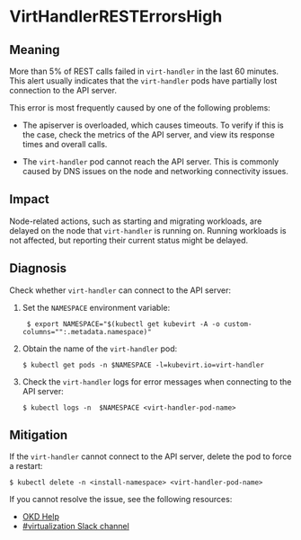 <!-- Edited by Jiří Herrmann, 7 Nov 2022 -->

# VirtHandlerRESTErrorsHigh

## Meaning

More than 5% of REST calls failed in `virt-handler` in the last 60 minutes. This alert usually indicates that the `virt-handler` pods have partially lost connection to the API server.

This error is most frequently caused by one of the following problems:

- The apiserver is overloaded, which causes timeouts. To verify if this is the case, check the metrics of the API server, and view its response times and overall calls.

- The `virt-handler` pod cannot reach the API server. This is commonly caused by DNS issues on the node and networking connectivity issues.

## Impact

Node-related actions, such as starting and migrating workloads, are delayed on the node that `virt-handler` is running on. Running workloads is not affected, but reporting their current status might be delayed.

## Diagnosis

Check whether `virt-handler` can connect to the API server:

1. Set the `NAMESPACE` environment variable:
    ```
     $ export NAMESPACE="$(kubectl get kubevirt -A -o custom-columns="":.metadata.namespace)"
    ```

2. Obtain the name of the `virt-handler` pod:

    ```
    $ kubectl get pods -n $NAMESPACE -l=kubevirt.io=virt-handler
    ```

3. Check the `virt-handler` logs for error messages when connecting to the API server:

    ```
    $ kubectl logs -n  $NAMESPACE <virt-handler-pod-name>
    ```


## Mitigation
If the `virt-handler` cannot connect to the API server, delete the pod to force a restart:

```
$ kubectl delete -n <install-namespace> <virt-handler-pod-name>
```

<!--DS: If you cannot resolve the issue, log in to the link:https://access.redhat.com[Customer Portal] and open a support case, attaching the artifacts gathered during the Diagnosis procedure.-->
<!--USstart-->
If you cannot resolve the issue, see the following resources:

- [OKD Help](https://www.okd.io/help/)
- [#virtualization Slack channel](https://kubernetes.slack.com/channels/virtualization)
<!--USend-->
